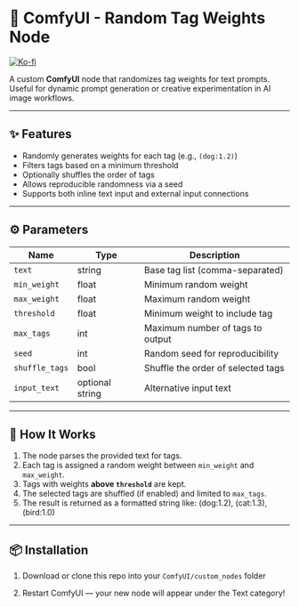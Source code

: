 # 🧩 ComfyUI - Random Tag Weights Node



[![Ko-fi](https://ko-fi.com/img/githubbutton_sm.svg)](https://ko-fi.com/analaser)

A custom **ComfyUI** node that randomizes tag weights for text prompts.  
Useful for dynamic prompt generation or creative experimentation in AI image workflows.

---

## ✨ Features

- Randomly generates weights for each tag (e.g., `(dog:1.2)`)
- Filters tags based on a minimum threshold
- Optionally shuffles the order of tags
- Allows reproducible randomness via a seed
- Supports both inline text input and external input connections

---

## ⚙️ Parameters

| Name | Type | Description |
|------|------|-------------|
| `text` | string | Base tag list (comma-separated) |
| `min_weight` | float | Minimum random weight |
| `max_weight` | float | Maximum random weight |
| `threshold` | float | Minimum weight to include tag |
| `max_tags` | int | Maximum number of tags to output |
| `seed` | int | Random seed for reproducibility |
| `shuffle_tags` | bool | Shuffle the order of selected tags |
| `input_text` | optional string | Alternative input text |

---

## 🧠 How It Works

1. The node parses the provided text for tags.
2. Each tag is assigned a random weight between `min_weight` and `max_weight`.
3. Tags with weights **above `threshold`** are kept.
4. The selected tags are shuffled (if enabled) and limited to `max_tags`.
5. The result is returned as a formatted string like: (dog:1.2), (cat:1.3), (bird:1.0)


---

## 📦 Installation

1. Download or clone this repo into your `ComfyUI/custom_nodes` folder
 

2. Restart ComfyUI — your new node will appear under the Text category!
